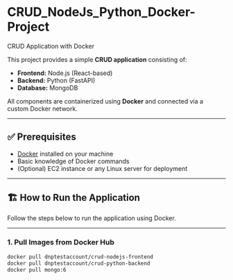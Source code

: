 # CRUD_NodeJs_Python_Docker-Project

CRUD Application with Docker

This project provides a simple **CRUD application** consisting of:

- **Frontend:** Node.js (React-based)
- **Backend:** Python (FastAPI)
- **Database:** MongoDB

All components are containerized using **Docker** and connected via a custom Docker network.

---

## ✅ Prerequisites

- [Docker](https://docs.docker.com/get-docker/) installed on your machine
- Basic knowledge of Docker commands
- (Optional) EC2 instance or any Linux server for deployment

---

## 🏗️ How to Run the Application

Follow the steps below to run the application using Docker.

---

### 1. Pull Images from Docker Hub

```bash
docker pull dnptestaccount/crud-nodejs-frontend
docker pull dnptestaccount/crud-python-backend
docker pull mongo:6

